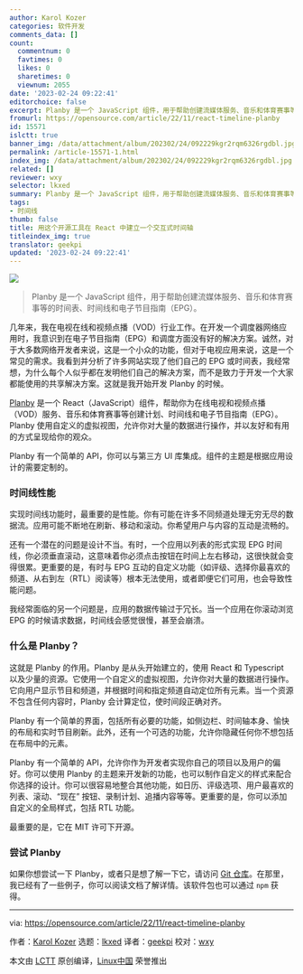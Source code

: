 ```yaml
---
author: Karol Kozer
categories: 软件开发
comments_data: []
count:
  commentnum: 0
  favtimes: 0
  likes: 0
  sharetimes: 0
  viewnum: 2055
date: '2023-02-24 09:22:41'
editorchoice: false
excerpt: Planby 是一个 JavaScript 组件，用于帮助创建流媒体服务、音乐和体育赛事等的时间表、时间线和电子节目指南（EPG）。
fromurl: https://opensource.com/article/22/11/react-timeline-planby
id: 15571
islctt: true
banner_img: /data/attachment/album/202302/24/092229kgr2rqm6326rgdbl.jpg
permalink: /article-15571-1.html
index_img: /data/attachment/album/202302/24/092229kgr2rqm6326rgdbl.jpg.thumb.jpg
related: []
reviewer: wxy
selector: lkxed
summary: Planby 是一个 JavaScript 组件，用于帮助创建流媒体服务、音乐和体育赛事等的时间表、时间线和电子节目指南（EPG）。
tags:
- 时间线
thumb: false
title: 用这个开源工具在 React 中建立一个交互式时间轴
titleindex_img: true
translator: geekpi
updated: '2023-02-24 09:22:41'
---
```


![](/data/attachment/album/202302/24/092229kgr2rqm6326rgdbl.jpg)



> 
> Planby 是一个 JavaScript 组件，用于帮助创建流媒体服务、音乐和体育赛事等的时间表、时间线和电子节目指南（EPG）。
> 
> 
> 


几年来，我在电视在线和视频点播（VOD）行业工作。在开发一个调度器网络应用时，我意识到在电子节目指南（EPG）和调度方面没有好的解决方案。诚然，对于大多数网络开发者来说，这是一个小众的功能，但对于电视应用来说，这是一个常见的需求。我看到并分析了许多网站实现了他们自己的 EPG 或时间表，我经常想，为什么每个人似乎都在发明他们自己的解决方案，而不是致力于开发一个大家都能使用的共享解决方案。这就是我开始开发 Planby 的时候。


[Planby](https://github.com/karolkozer/planby) 是一个 React（JavaScript）组件，帮助你为在线电视和视频点播（VOD）服务、音乐和体育赛事等创建计划、时间线和电子节目指南（EPG）。Planby 使用自定义的虚拟视图，允许你对大量的数据进行操作，并以友好和有用的方式呈现给你的观众。


Planby 有一个简单的 API，你可以与第三方 UI 库集成。组件的主题是根据应用设计的需要定制的。


### 时间线性能


实现时间线功能时，最重要的是性能。你有可能在许多不同频道处理无穷无尽的数据流。应用可能不断地在刷新、移动和滚动。你希望用户与内容的互动是流畅的。


还有一个潜在的问题是设计不当。有时，一个应用以列表的形式实现 EPG 时间线，你必须垂直滚动，这意味着你必须点击按钮在时间上左右移动，这很快就会变得很累。更重要的是，有时与 EPG 互动的自定义功能（如评级、选择你最喜欢的频道、从右到左（RTL）阅读等）根本无法使用，或者即便它们可用，也会导致性能问题。


我经常面临的另一个问题是，应用的数据传输过于冗长。当一个应用在你滚动浏览 EPG 的时候请求数据，时间线会感觉很慢，甚至会崩溃。


### 什么是 Planby？


这就是 Planby 的作用。Planby 是从头开始建立的，使用 React 和 Typescript 以及少量的资源。它使用一个自定义的虚拟视图，允许你对大量的数据进行操作。它向用户显示节目和频道，并根据时间和指定频道自动定位所有元素。当一个资源不包含任何内容时，Planby 会计算定位，使时间段正确对齐。


Planby 有一个简单的界面，包括所有必要的功能，如侧边栏、时间轴本身、愉快的布局和实时节目刷新。此外，还有一个可选的功能，允许你隐藏任何你不想包括在布局中的元素。


Planby 有一个简单的 API，允许你作为开发者实现你自己的项目以及用户的偏好。你可以使用 Planby 的主题来开发新的功能，也可以制作自定义的样式来配合你选择的设计。你可以很容易地整合其他功能，如日历、评级选项、用户最喜欢的列表、滚动、“现在” 按钮、录制计划、追播内容等等。更重要的是，你可以添加自定义的全局样式，包括 RTL 功能。


最重要的是，它在 MIT 许可下开源。


### 尝试 Planby


如果你想尝试一下 Planby，或者只是想了解一下它，请访问 [Git 仓库](https://github.com/karolkozer/planby)。在那里，我已经有了一些例子，你可以阅读文档了解详情。该软件包也可以通过 `npm` 获得。




---


via: <https://opensource.com/article/22/11/react-timeline-planby>


作者：[Karol Kozer](https://opensource.com/users/karolkozer) 选题：[lkxed](https://github.com/lkxed) 译者：[geekpi](https://github.com/geekpi) 校对：[wxy](https://github.com/wxy)


本文由 [LCTT](https://github.com/LCTT/TranslateProject) 原创编译，[Linux中国](https://linux.cn/) 荣誉推出